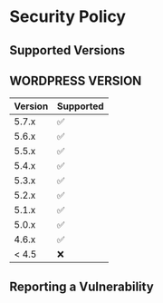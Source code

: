 # Security Policy

## Supported Versions

## WORDPRESS VERSION

| Version | Supported          |
| ------- | ------------------ |
| 5.7.x   | :white_check_mark: |
| 5.6.x   | :white_check_mark: |
| 5.5.x   | :white_check_mark: |
| 5.4.x   | :white_check_mark: |
| 5.3.x   | :white_check_mark: |
| 5.2.x   | :white_check_mark: |
| 5.1.x   | :white_check_mark: |
| 5.0.x   | :white_check_mark: |
| 4.6.x   | :white_check_mark: |
| < 4.5   | :x:                |

## Reporting a Vulnerability
